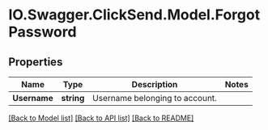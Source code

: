 # IO.Swagger.ClickSend.Model.ForgotPassword
## Properties

Name | Type | Description | Notes
------------ | ------------- | ------------- | -------------
**Username** | **string** | Username belonging to account. | 

[[Back to Model list]](../README.md#documentation-for-models) [[Back to API list]](../README.md#documentation-for-api-endpoints) [[Back to README]](../README.md)

